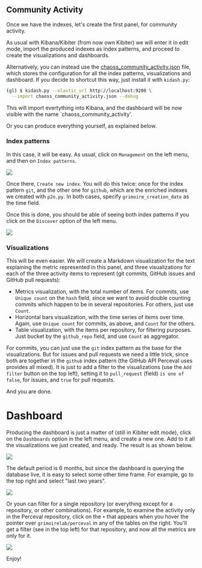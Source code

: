 ## Community Activity

Once we have the indexes, let's create the first panel, for community activity.

As usual with Kibana/Kibiter (from now own Kibiter) we will enter it in edit mode, import the produced indexes as index patterns, and proceed to create the visualizations and dashboards.

Alternatively, you can instead use the [chaoss_community_activity.json](/cases-chaoss/dashboards/chaoss_community_activity.json) file, which stores the configuration for all the index patterns, visualizations and dashboard. If you decide to shortcut this way, just install it with `kidash.py`:

```bash
(gl) $ kidash.py --elastic_url http://localhost:9200 \
  --import chaoss_community_activity.json --debug
```

This will import evertything into Kibana, and the dashboard will be now visible with the name `chaoss_community_activity'.

Or you can produce everything yourself, as explained below.

### Index patterns

In this case, it will be easy. As usual, click on `Management` on the left menu, and then on `Index patterns`.

![](/cases-chaoss/index_patterns.png)

Once there, `Create new index`. You will do this twice: once for the index pattern `git`, and the other one for `github`, which are the enriched indexes we created with `p2o.py`. In both cases, specify `grimoire_creation_date` as the time field.

Once this is done, you should be able of seeing both index patterns if you click on the `Discover` option of the left menu.

![](/cases-chaoss/discover_indexes.png)

### Visualizations

This will be even easier. We will create a Markdown visualization for the text explaining the metric represented in this panel, and three visualizations for each of the three activity items to represent (git commits, GitHub issues and GitHub pull requests):

* Metrics visualization, with the total number of items. For commits, use `Unique count` on the `hash` field, since we want to avoid double counting commits which happen to be in several repositories. For others, just use `Count`.
* Horizontal bars visualization, with the time series of items over time. Again, use `Unique count` for commits, as above, and `Count` for the others.
* Table visualization, with the items per repository, for filtering purposes. Just bucket by the  `github_repo` field, and use `Count` as aggregator.

For commits, you can just use the `git` index pattern as the base for the visualizations. But for issues and pull requests we need a little trick, since both are together in the `github` index pattern (the GitHub API Perceval uses provides all mixed). It is just to add a filter to the visualizations (use the `Add filter` button on the top left), setting it to `pull_request` (field) `is one of` `false`, for issues, and `true` for pull requests.

And you are done.

# Dashboard

Producing the dashboard is just a matter of (still in Kibiter edit mode), click on the `Dashboards` option in the left menu, and create a new one. Add to it all the visualizations we just created, and ready. The result is as shown below.

![](/cases-chaoss/dashboard_chaoss_community_activity.png)

The default period is 6 months, but since the dashboard is querying the database live, it is easy to select some other time frame. For example, go to the top right and select "last two years".

![](/cases-chaoss/dashboard_chaoss_community_activity-2y.png)

Or youn can filter for a single repository (or everything except for a repository, or other combinations). For example, to examine the activity only in the Perceval repository, click on the `+` that appears when you hover the pointer over `grimoirelab/perceval` in any of the tables on the right. You'll get a filter (see in the top left) for that repository, and now all the metrics are only for it.

![](/cases-chaoss/dashboard_chaoss_community_activity-2y-perceval.png)

Enjoy!


